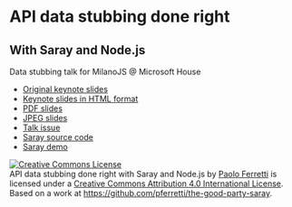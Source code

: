 # API data stubbing done right
## With Saray and Node.js

Data stubbing talk for MilanoJS @ Microsoft House

- [Original keynote slides](https://github.com/pferretti/the-good-party-saray/raw/master/the-good-party-saray.key)
- [Keynote slides in HTML format](https://pferretti.github.io/the-good-party-saray/the-good-party-saray)
- [PDF slides](https://github.com/pferretti/the-good-party-saray/raw/master/the-good-party-saray.pdf)
- [JPEG slides](https://github.com/pferretti/the-good-party-saray/tree/master/the-good-party-saray-imgs)
- [Talk issue](https://github.com/milano-js/good-party-2017/issues/6)
- [Saray source code](https://github.com/contactlab/saray)
- [Saray demo](https://github.com/contactlab/saray-demo)


<a rel="license" href="http://creativecommons.org/licenses/by/4.0/"><img alt="Creative Commons License" style="border-width:0" src="https://i.creativecommons.org/l/by/4.0/88x31.png" /></a><br /><span xmlns:dct="http://purl.org/dc/terms/" property="dct:title">API data stubbing done right with Saray and Node.js</span> by <a xmlns:cc="http://creativecommons.org/ns#" href="https://github.com/pferretti/the-good-party-saray" property="cc:attributionName" rel="cc:attributionURL">Paolo Ferretti</a> is licensed under a <a rel="license" href="http://creativecommons.org/licenses/by/4.0/">Creative Commons Attribution 4.0 International License</a>.<br />Based on a work at <a xmlns:dct="http://purl.org/dc/terms/" href="https://github.com/pferretti/the-good-party-saray" rel="dct:source">https://github.com/pferretti/the-good-party-saray</a>.

